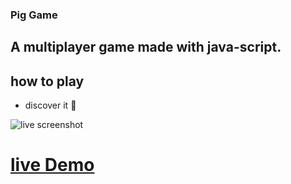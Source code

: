 <h3> Pig Game </h3>

## A multiplayer game made with java-script. 

## how to play
- discover it 🎉

![live screenshot](Pig-Game.png)
# [live Demo](https://)

